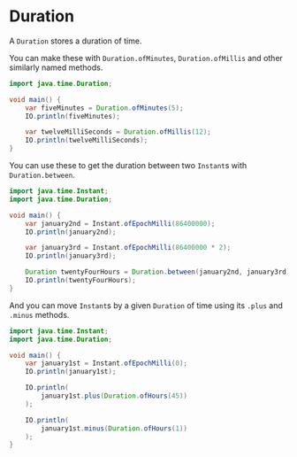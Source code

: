 # Duration

A `Duration` stores a duration of time. 

You can make these with `Duration.ofMinutes`, `Duration.ofMillis`
and other similarly named methods.

```java
import java.time.Duration;

void main() {
    var fiveMinutes = Duration.ofMinutes(5);
    IO.println(fiveMinutes);

    var twelveMilliSeconds = Duration.ofMillis(12);
    IO.println(twelveMilliSeconds);
}
```

You can use these to get the duration between two `Instant`s with
`Duration.between`.

```java
import java.time.Instant;
import java.time.Duration;

void main() {
    var january2nd = Instant.ofEpochMilli(86400000);
    IO.println(january2nd);

    var january3rd = Instant.ofEpochMilli(86400000 * 2);
    IO.println(january3rd);

    Duration twentyFourHours = Duration.between(january2nd, january3rd);
    IO.println(twentyFourHours);
}
```

And you can move `Instant`s by a given `Duration` of time using its `.plus` and `.minus`
methods.

```java
import java.time.Instant;
import java.time.Duration;

void main() {
    var january1st = Instant.ofEpochMilli(0);
    IO.println(january1st);

    IO.println(
        january1st.plus(Duration.ofHours(45))
    );

    IO.println(
        january1st.minus(Duration.ofHours(1))
    );
}
```
